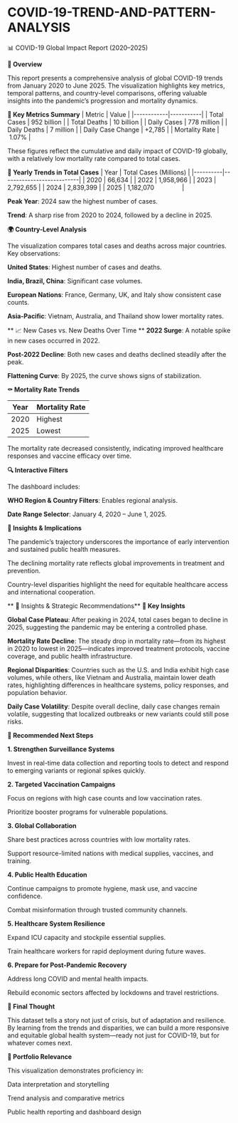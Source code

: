 # COVID-19-TREND-AND-PATTERN-ANALYSIS

📊 COVID-19 Global Impact Report (2020–2025)


**🧩  Overview**

This report presents a comprehensive analysis of global COVID-19 trends from January 2020 to June 2025. The visualization highlights key metrics, temporal patterns, and country-level comparisons, offering valuable insights into the pandemic’s progression and mortality dynamics.


**📌 Key Metrics Summary**
| Metric | Value |
|------------|-----------|
| Total Cases | 952 billion |
| Total Deaths | 10 billion |
| Daily Cases | 778 million |
| Daily Deaths | 7 million |
| Daily Case Change | +2,785 |
| Mortality Rate | 1.07% |


These figures reflect the cumulative and daily impact of COVID-19 globally, with a relatively low mortality rate compared to total cases.



**📅 Yearly Trends in Total Cases**
| Year | Total Cases (Millions) |
|----------|---------------------------|
| 2020     | 66,634                    |
| 2022     | 1,958,966                 |
| 2023     | 2,792,655                 |
| 2024     | 2,839,399                 |
| 2025     | 1,182,070                 |



**Peak Year**: 2024 saw the highest number of cases.

**Trend**: A sharp rise from 2020 to 2024, followed by a decline in 2025.



**🌍 Country-Level Analysis**

The visualization compares total cases and deaths across major countries. Key observations:

**United States**: Highest number of cases and deaths.

**India, Brazil, China**: Significant case volumes.

**European Nations**: France, Germany, UK, and Italy show consistent case counts.

**Asia-Pacific**: Vietnam, Australia, and Thailand show lower mortality rates.


**
📈 New Cases vs. New Deaths Over Time
**
**2022 Surge**: A notable spike in new cases occurred in 2022.

**Post-2022 Decline**: Both new cases and deaths declined steadily after the peak.

**Flattening Curve**: By 2025, the curve shows signs of stabilization.



**⚰️ Mortality Rate Trends**

| Year | Mortality Rate |
|----------|--------------------|
| 2020     | Highest            |
| 2025     | Lowest            |



The mortality rate decreased consistently, indicating improved healthcare responses and vaccine efficacy over time.



**🔍 Interactive Filters**

The dashboard includes:

**WHO Region & Country Filters**: Enables regional analysis.

**Date Range Selector**: January 4, 2020 – June 1, 2025.



**🧠 Insights & Implications**

The pandemic’s trajectory underscores the importance of early intervention and sustained public health measures.

The declining mortality rate reflects global improvements in treatment and prevention.

Country-level disparities highlight the need for equitable healthcare access and international cooperation.


**
🔮 Insights & Strategic Recommendations**
**🧠 Key Insights**

**Global Case Plateau**: After peaking in 2024, total cases began to decline in 2025, suggesting the pandemic may be entering a controlled phase.

**Mortality Rate Decline**: The steady drop in mortality rate—from its highest in 2020 to lowest in 2025—indicates improved treatment protocols, vaccine coverage, and public health infrastructure.

**Regional Disparities**: Countries such as the U.S. and India exhibit high case volumes, while others, like Vietnam and Australia, maintain lower death rates, highlighting differences in healthcare systems, policy responses, and population behavior.

**Daily Case Volatility**: Despite overall decline, daily case changes remain volatile, suggesting that localized outbreaks or new variants could still pose risks.



**🚀 Recommended Next Steps**

**1. Strengthen Surveillance Systems**

Invest in real-time data collection and reporting tools to detect and respond to emerging variants or regional spikes quickly.

**2. Targeted Vaccination Campaigns**

Focus on regions with high case counts and low vaccination rates.

Prioritize booster programs for vulnerable populations.

**3. Global Collaboration**

Share best practices across countries with low mortality rates.

Support resource-limited nations with medical supplies, vaccines, and training.

**4. Public Health Education**

Continue campaigns to promote hygiene, mask use, and vaccine confidence.

Combat misinformation through trusted community channels.

**5. Healthcare System Resilience**

Expand ICU capacity and stockpile essential supplies.

Train healthcare workers for rapid deployment during future waves.

**6. Prepare for Post-Pandemic Recovery**

Address long COVID and mental health impacts.

Rebuild economic sectors affected by lockdowns and travel restrictions.



**🧭 Final Thought**

This dataset tells a story not just of crisis, but of adaptation and resilience. By learning from the trends and disparities, we can build a more responsive and equitable global health system—ready not just for COVID-19, but for whatever comes next.



**📁 Portfolio Relevance**

This visualization demonstrates proficiency in:

Data interpretation and storytelling

Trend analysis and comparative metrics

Public health reporting and dashboard design



